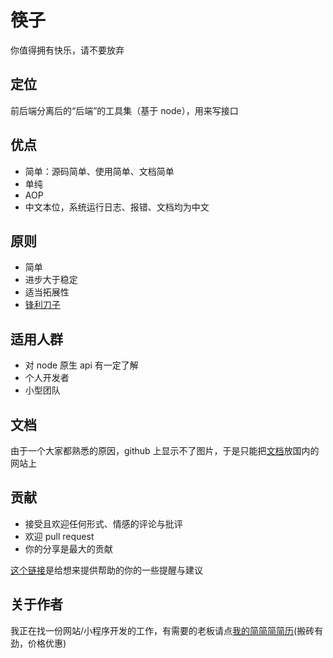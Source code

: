 # 筷子
你值得拥有快乐，请不要放弃

## 定位
前后端分离后的“后端”的工具集（基于 node），用来写接口

## 优点
+ 简单：源码简单、使用简单、文档简单
+ 单纯
+ AOP
+ 中文本位，系统运行日志、报错、文档均为中文

## 原则
+ 简单
+ 进步大于稳定
+ 适当拓展性
+ [锋利刀子](https://rubyonrails.org/doctrine/#provide-sharp-knives)

## 适用人群
+ 对 node 原生 api 有一定了解
+ 个人开发者
+ 小型团队

## 文档
由于一个大家都熟悉的原因，github 上显示不了图片，于是只能把[文档](https://www.yuque.com/guanyu-ftnpp/ggaspz)放国内的网站上

## 贡献
+ 接受且欢迎任何形式、情感的评论与批评
+ 欢迎 pull request
+ 你的分享是最大的贡献

[这个链接](https://github.com/daGaiGuanYu/kuaizi/blob/master/readme.dev.md)是给想来提供帮助的你的一些提醒与建议

## 关于作者
我正在找一份网站/小程序开发的工作，有需要的老板请点[我的简简简简历](https://dagaiguanyu.github.io/Resume/dist/)(搬砖有劲，价格优惠)
